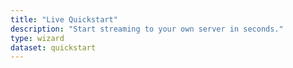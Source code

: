 ```yaml
---
title: "Live Quickstart"
description: "Start streaming to your own server in seconds."
type: wizard
dataset: quickstart
---
```

